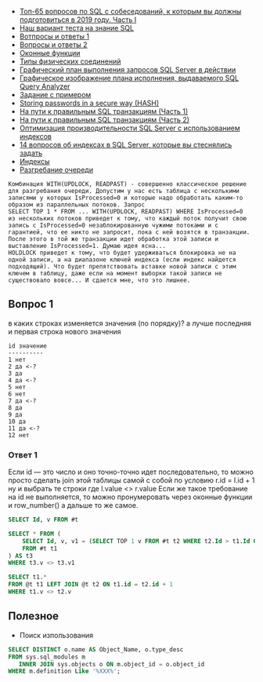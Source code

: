 * [Топ-65 вопросов по SQL с собеседований, к которым вы должны подготовиться в 2019 году. Часть I](https://habr.com/ru/company/otus/blog/461067/)
* [Наш вариант теста на знание SQL](https://habr.com/ru/post/181033/)
* [Вотпросы и ответы 1](https://andreyex.ru/bazy-dannyx/uchebnoe-posobie-po-sql/14-naibolee-chasto-ispolzuemyx-zaprosov-sql-vopros-otvet/)
* [Вопросы и ответы 2](https://www.sql.ru/forum/1301998-2/zadachi-dlya-sql-dzhunov-s-otvetami)
* [Оконные функции](https://www.fastreport.ru/ru/blog/251/show/)
* [Типы физических соединений](http://sql-ex.ru/blogs/optimization/merge-joins.html)
* [Графический план выполнения запросов SQL Server в действии](http://www.sqlbooks.ru/readarticle.aspx?part=02&file=tuningperf13)
* [Графическое изображение плана исполнения, выдаваемого SQL Query Analyzer](http://www.softpoint.ru/archive/article_id17.php)
* [Задание с примером](http://www.cyberforum.ru/sql-server/thread1544839.html)
* [Storing passwords in a secure way (HASH)](https://www.mssqltips.com/sqlservertip/4037/storing-passwords-in-a-secure-way-in-a-sql-server-database/)
* [На пути к правильным SQL транзакциям (Часть 1)](https://habr.com/ru/company/infopulse/blog/261097/)
* [На пути к правильным SQL транзакциям (Часть 2)](https://habr.com/ru/company/infopulse/blog/261101/)
* [Оптимизация производительности SQL Server с использованием индексов](https://habr.com/ru/post/164717/)
* [14 вопросов об индексах в SQL Server, которые вы стеснялись задать](https://habr.com/ru/post/247373/)
* [Индексы](https://www.sql.ru/articles/mssql/03013101indexes.shtml)
* [Разгребание очереди](https://www.sql.ru/forum/254557/a-est-li-smysl-with-updlock-holdlock-readpast)
```
Комбинация WITH(UPDLOCK, READPAST) - совершенно классическое решение для разгребания очереди. Допустим у нас есть таблица с несколькими записями у которых IsProcessed=0 и которые надо обработать каким-то образом из параллельных потоков. Запрос
SELECT TOP 1 * FROM ... WITH(UPDLOCK, READPAST) WHERE IsProcessed=0
из нескольких потоков приведет к тому, что каждый поток получит свою запись с IsProcessed=0 незаблокированную чужими потоками и с гарантией, что ее никто не запросит, пока с ней возятся в транзакции.
После этого в той же транзакции идет обработка этой записи и выставление IsProcessed=1. Думаю идея ясна...
HOLDLOCK приведет к тому, что будет удерживаться блокировка не на одной записи, а на диапазоне ключей индекса (если индекс найдется подходящий). Что будет препятствовать вставке новой записи с этим ключем в таблицу, даже если на момент выборки такой записи не существовало вовсе... И сдается мне, что это лишнее.
```

## Вопрос 1

в каких строках изменяется значения (по порядку)?
а лучше последняя и первая строка нового значения

```
id значение
----------
1 нет
2 да <-?
3 да
4 да <-?
5 нет
6 нет
7 да <-?
8 да
9 да
10 да
11 да <-?
12 нет
```

### Ответ 1

Если id — это число и оно точно-точно идет последовательно, то можно просто сделать join этой таблицы самой с собой по условию r.id = l.id + 1 ну и выбрать те строки где l.value <> r.value
Если же такое требование на id не выполняется, то можно пронумеровать через оконные функции и row_number() а дальше то же самое.

```sql
SELECT Id, v FROM #t

SELECT * FROM (
    SELECT Id, v, v1 = (SELECT TOP 1 v FROM #t t2 WHERE t2.Id > t1.Id ORDER BY ID) 
    FROM #t t1 
) AS t3
WHERE t3.v <> t3.v1
```

```sql
SELECT t1.*
FROM @t t1 LEFT JOIN @t t2 ON t1.id = t2.id + 1
WHERE t1.v <> t2.v
```

## Полезное
 * Поиск изпользования
 
 ```sql
SELECT DISTINCT o.name AS Object_Name, o.type_desc
FROM sys.sql_modules m
    INNER JOIN sys.objects o ON m.object_id = o.object_id
WHERE m.definition Like '%XXX%'; 
 ```


